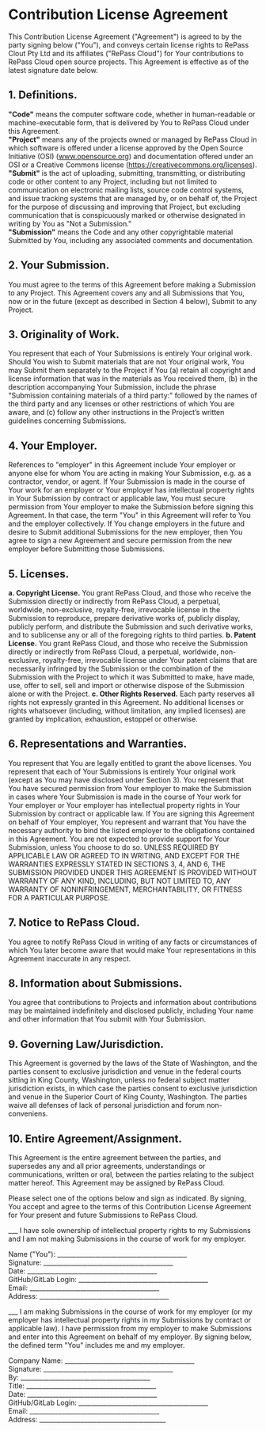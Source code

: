 # Contribution License Agreement

This Contribution License Agreement ("Agreement") is agreed to by the party signing below ("You"), 
and conveys certain license rights to RePass Clout Pty Ltd and its affiliates ("RePass Cloud") for Your
contributions to RePass Cloud open source projects. This Agreement is effective as of the latest signature 
date below.

## 1. Definitions. 
**"Code"** means the computer software code, whether in human-readable or machine-executable form, 
that is delivered by You to RePass Cloud under this Agreement.  
**"Project"** means any of the projects owned or managed by RePass Cloud in which software is offered under 
a license approved by the Open Source Initiative (OSI) (www.opensource.org) and documentation
offered under an OSI or a Creative Commons license (https://creativecommons.org/licenses).  
**"Submit"** is the act of uploading, submitting, transmitting, or distributing code or other content to any 
Project, including but not limited to communication on electronic mailing lists, source code control 
systems, and issue tracking systems that are managed by, or on behalf of, the Project for the purpose of 
discussing and improving that Project, but excluding communication that is conspicuously marked or 
otherwise designated in writing by You as "Not a Submission."  
**"Submission"** means the Code and any other copyrightable material Submitted by You, including any 
associated comments and documentation.

## 2. Your Submission.
You must agree to the terms of this Agreement before making a Submission to any 
Project. This Agreement covers any and all Submissions that You, now or in the future (except as 
described in Section 4 below), Submit to any Project.

## 3. Originality of Work.
You represent that each of Your Submissions is entirely Your original work. 
Should You wish to Submit materials that are not Your original work, You may Submit them separately 
to the Project if You (a) retain all copyright and license information that was in the materials as You 
received them, (b) in the description accompanying Your Submission, include the phrase "Submission 
containing materials of a third party:" followed by the names of the third party and any licenses or other 
restrictions of which You are aware, and (c) follow any other instructions in the Project’s written 
guidelines concerning Submissions.

## 4. Your Employer.
References to "employer" in this Agreement include Your employer or anyone else 
for whom You are acting in making Your Submission, e.g. as a contractor, vendor, or agent. If Your 
Submission is made in the course of Your work for an employer or Your employer has intellectual 
property rights in Your Submission by contract or applicable law, You must secure permission from Your 
employer to make the Submission before signing this Agreement. In that case, the term "You" in this 
Agreement will refer to You and the employer collectively. If You change employers in the future and 
desire to Submit additional Submissions for the new employer, then You agree to sign a new Agreement 
and secure permission from the new employer before Submitting those Submissions. 

## 5. Licenses. 
**a. Copyright License.** You grant RePass Cloud, and those who receive the Submission directly or 
indirectly from RePass Cloud, a perpetual, worldwide, non-exclusive, royalty-free, irrevocable license in the 
Submission to reproduce, prepare derivative works of, publicly display, publicly perform, and distribute 
the Submission and such derivative works, and to sublicense any or all of the foregoing rights to third 
parties. 
**b. Patent License.** You grant RePass Cloud, and those who receive the Submission directly or 
indirectly from RePass Cloud, a perpetual, worldwide, non-exclusive, royalty-free, irrevocable license under 
Your patent claims that are necessarily infringed by the Submission or the combination of the 
Submission with the Project to which it was Submitted to make, have made, use, offer to sell, sell and 
import or otherwise dispose of the Submission alone or with the Project. 
**c. Other Rights Reserved.** Each party reserves all rights not expressly granted in this Agreement. 
No additional licenses or rights whatsoever (including, without limitation, any implied licenses) are 
granted by implication, exhaustion, estoppel or otherwise. 

## 6. Representations and Warranties.
You represent that You are legally entitled to grant the above 
licenses. You represent that each of Your Submissions is entirely Your original work (except as You may 
have disclosed under Section 3). You represent that You have secured permission from Your employer to 
make the Submission in cases where Your Submission is made in the course of Your work for Your 
employer or Your employer has intellectual property rights in Your Submission by contract or applicable 
law. If You are signing this Agreement on behalf of Your employer, You represent and warrant that You 
have the necessary authority to bind the listed employer to the obligations contained in this Agreement. 
You are not expected to provide support for Your Submission, unless You choose to do so. UNLESS 
REQUIRED BY APPLICABLE LAW OR AGREED TO IN WRITING, AND EXCEPT FOR THE WARRANTIES 
EXPRESSLY STATED IN SECTIONS 3, 4, AND 6, THE SUBMISSION PROVIDED UNDER THIS AGREEMENT IS 
PROVIDED WITHOUT WARRANTY OF ANY KIND, INCLUDING, BUT NOT LIMITED TO, ANY WARRANTY OF 
NONINFRINGEMENT, MERCHANTABILITY, OR FITNESS FOR A PARTICULAR PURPOSE. 

## 7. Notice to RePass Cloud.
You agree to notify RePass Cloud in writing of any facts or circumstances of which 
You later become aware that would make Your representations in this Agreement inaccurate in any 
respect.

## 8. Information about Submissions.
You agree that contributions to Projects and information about 
contributions may be maintained indefinitely and disclosed publicly, including Your name and other 
information that You submit with Your Submission.

## 9. Governing Law/Jurisdiction.
This Agreement is governed by the laws of the State of Washington, and 
the parties consent to exclusive jurisdiction and venue in the federal courts sitting in King County, 
Washington, unless no federal subject matter jurisdiction exists, in which case the parties consent to 
exclusive jurisdiction and venue in the Superior Court of King County, Washington. The parties waive all 
defenses of lack of personal jurisdiction and forum non-conveniens. 

## 10. Entire Agreement/Assignment.
This Agreement is the entire agreement between the parties, and 
supersedes any and all prior agreements, understandings or communications, written or oral, between 
the parties relating to the subject matter hereof.  This Agreement may be assigned by RePass Cloud.


Please select one of the options below and sign as indicated.  By signing, You accept and agree to the 
terms of this Contribution License Agreement for Your present and future Submissions to RePass Cloud.

___  I have sole ownership of intellectual property rights to my Submissions and I am not making 
Submissions in the course of work for my employer.

Name ("You"): _________________________________________  
Signature: _________________________________________  
Date: _________________________________________  
GitHub/GitLab Login: _________________________________________  
Email: _________________________________________  
Address: _________________________________________  


___  I am making Submissions in the course of work for my employer (or my employer has intellectual 
property rights in my Submissions by contract or applicable law).  I have permission from my 
employer to make Submissions and enter into this Agreement on behalf of my employer.  By signing 
below, the defined term "You" includes me and my employer.

Company Name: _________________________________________  
Signature: _________________________________________  
By: _________________________________________  
Title: _________________________________________  
Date: _________________________________________  
GitHub/GitLab Login: _________________________________________  
Email: _________________________________________  
Address: ________________________________________  